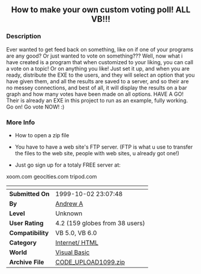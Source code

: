 ﻿<div align="center">

## How to make your own custom voting poll\! ALL VB\!\!\!


</div>

### Description

Ever wanted to get feed back on something, like on if one of your programs are any good? Or just wanted to vote on something??? Well, now what i have created is a program that when customized to your liking, you can call a vote on a topic! Or on anything you like! Just set it up, and when you are ready, distribute the EXE to the users, and they will select an option that you have given them, and all the results are saved to a server, and so their are no messey connections, and best of all, it will display the results on a bar graph and how many votes have been made on all options. HAVE A GO! Their is already an EXE in this project to run as an example, fully working. Go on! Go vote NOW! :)
 
### More Info
 
* How to open a zip file

* You have to have a web site's FTP server. (FTP is what u use to transfer the files to the web site, people with web sites, u already got one!)

* Just go sign up for a totaly FREE server at:

xoom.com geocities.com tripod.com


<span>             |<span>
---                |---
**Submitted On**   |1999-10-02 23:07:48
**By**             |[Andrew A](https://github.com/Planet-Source-Code/PSCIndex/blob/master/ByAuthor/andrew-a.md)
**Level**          |Unknown
**User Rating**    |4.2 (159 globes from 38 users)
**Compatibility**  |VB 5\.0, VB 6\.0
**Category**       |[Internet/ HTML](https://github.com/Planet-Source-Code/PSCIndex/blob/master/ByCategory/internet-html__1-34.md)
**World**          |[Visual Basic](https://github.com/Planet-Source-Code/PSCIndex/blob/master/ByWorld/visual-basic.md)
**Archive File**   |[CODE\_UPLOAD1099\.zip](https://github.com/Planet-Source-Code/andrew-a-how-to-make-your-own-custom-voting-poll-all-vb__1-3825/archive/master.zip)








